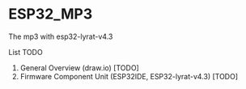 # ESP32_MP3
The mp3 with esp32-lyrat-v4.3

List TODO
1. General Overview (draw.io) [TODO]
2. Firmware Component Unit (ESP32IDE, ESP32-lyrat-v4.3) [TODO]
